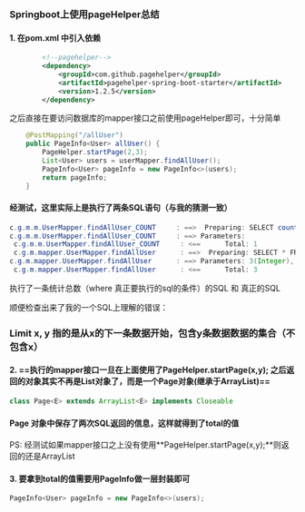 ### Springboot上使用pageHelper总结

#### 1. 在pom.xml 中引入依赖

```xml
		<!--pagehelper-->
		<dependency>
			<groupId>com.github.pagehelper</groupId>
			<artifactId>pagehelper-spring-boot-starter</artifactId>
			<version>1.2.5</version>
		</dependency>
```



之后直接在要访问数据库的mapper接口之前使用pageHelper即可，十分简单

```java
    @PostMapping("/allUser")
    public PageInfo<User> allUser() {
        PageHelper.startPage(2,3);
        List<User> users = userMapper.findAllUser();
        PageInfo<User> pageInfo = new PageInfo<>(users);
        return pageInfo;
    }
```

#### 经测试，这里实际上是执行了两条SQL语句（与我的猜测一致）

```java
c.g.m.m.UserMapper.findAllUser_COUNT     : ==>  Preparing: SELECT count(0) FROM user 
c.g.m.m.UserMapper.findAllUser_COUNT     : ==> Parameters: 
 c.g.m.m.UserMapper.findAllUser_COUNT     : <==      Total: 1
 c.g.m.mapper.UserMapper.findAllUser      : ==>  Preparing: SELECT * FROM user LIMIT ?, ? 
c.g.m.mapper.UserMapper.findAllUser      : ==> Parameters: 3(Integer), 3(Integer)
 c.g.m.mapper.UserMapper.findAllUser      : <==      Total: 3
```

执行了一条统计总数（where 真正要执行的sql的条件）的SQL 和 真正的SQL



顺便检查出来了我的一个SQL上理解的错误：

### Limit x, y 指的是从x的下一条数据开始，包含y条数据数据的集合（不包含x）



#### 2. ==执行的mapper接口一旦在上面使用了PageHelper.startPage(x,y); 之后返回的对象其实不再是List对象了，而是一个Page对象(继承于ArrayList)==

```java
class Page<E> extends ArrayList<E> implements Closeable
```

#### Page 对象中保存了两次SQL返回的信息，这样就得到了total的值

PS: 经测试如果mapper接口之上没有使用**PageHelper.startPage(x,y);**则返回的还是ArrayList



#### 3. 要拿到total的值需要用PageInfo做一层封装即可

```java
PageInfo<User> pageInfo = new PageInfo<>(users);
```

